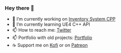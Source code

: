 ### Hey there 👋

- 🔭 I’m currently working on [Inventory System CPP](https://youtu.be/oyq-Yn8kdJI)
- 🌱 I’m currently learning UE4 C++ API
- 📫 How to reach me: [Twitter](https://twitter.com/DavidCRicardo)
- 📫 Portfolio with old projects: [Portfolio](https://davidcricardo.github.io/)
- ☕ Support me on [Kofi](https://ko-fi.com/davidcricardo/) or on [Patreon](https://www.patreon.com/davidcricardo/)

<!--
**DavidCRicardo/DavidCRicardo** is a ✨ _special_ ✨ repository because its `README.md` (this file) appears on your GitHub profile.

Here are some ideas to get you started:

- 🔭 I’m currently working on ...
- 🌱 I’m currently learning ...
- 👯 I’m looking to collaborate on ...
- 🤔 I’m looking for help with ...
- 💬 Ask me about ...
- 📫 How to reach me: ...
- 😄 Pronouns: ...
- ⚡ Fun fact: ...
-->
